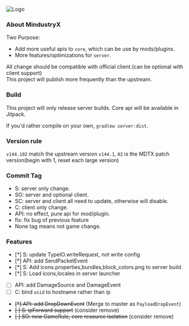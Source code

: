 ![Logo](core/assets-raw/sprites/ui/logo.png)

### About MindustryX
Two Purpose:
* Add more useful apis to `core`, which can be use by mods/plugins.
* More features/optimizations for `server`.

All change should be compatible with official client.(can be optional with client support)  
This project will publish more frequently than the upstream.

### Build
This project will only release server builds.
Core api will be available in Jitpack.

If you'd rather compile on your own, `gradlew server:dist`.

### Version rule
`v144.102` match the upstream version `v144.1`, `02` is the MDTX patch version(begin with 1, reset each large version)

### Commit Tag
* S: server only change.
* SO: server and optional client.
* SC: server and client all need to update, otherwise will disable.
* C: client only change.
* API: no effect, pure api for mod/plugin.
* fix: fix bug of previous feature
* None tag means not game change.

### Features
- [*] S: update TypeIO.writeRequest, not write config
- [*] API: add SendPacketEvent
- [*] S: Add icons.properties,bundles,block_colors.png to server build
- [*] S: Load icons,locales in server launcher
- [ ] API: add DamageSource and DamageEvent
- [ ] C: bind `usid` to hostname rather than ip
- ~~[*] API: add DropDownEvent~~ (Merge to master as `PayloadDropEvent`)
- ~~[ ] S: ipForward support~~ (consider remove)
- ~~[ ] SO: new GameRule, core resource isolation~~ (consider remove)